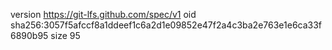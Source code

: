 version https://git-lfs.github.com/spec/v1
oid sha256:3057f5afccf8a1ddeef1c6a2d1e09852e47f2a4c3ba2e763e1e6ca33f6890b95
size 95
